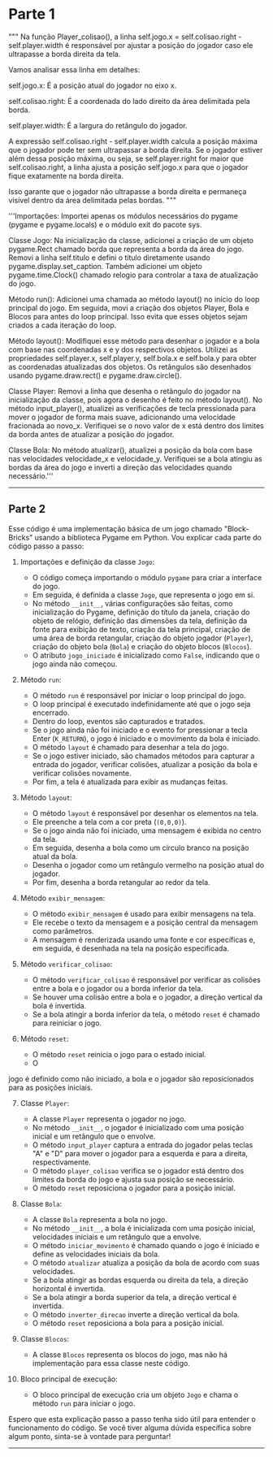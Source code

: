 # Parte 1


""" Na função Player_colisao(), a linha self.jogo.x = self.colisao.right - self.player.width é responsável por ajustar a posição do jogador caso ele ultrapasse a borda direita da tela.

Vamos analisar essa linha em detalhes:

self.jogo.x: É a posição atual do jogador no eixo x.

self.colisao.right: É a coordenada do lado direito da área delimitada pela borda.

self.player.width: É a largura do retângulo do jogador.

A expressão self.colisao.right - self.player.width calcula a posição máxima que o jogador pode ter sem ultrapassar a borda direita. Se o jogador estiver além dessa posição máxima, ou seja, se self.player.right for maior que self.colisao.right, a linha ajusta a posição self.jogo.x para que o jogador fique exatamente na borda direita.

Isso garante que o jogador não ultrapasse a borda direita e permaneça visível dentro da área delimitada pelas bordas. """

'''Importações: Importei apenas os módulos necessários do pygame (pygame e pygame.locals) e o módulo exit do pacote sys.

Classe Jogo: Na inicialização da classe, adicionei a criação de um objeto pygame.Rect chamado borda que representa a borda da área do jogo. Removi a linha self.titulo e defini o título diretamente usando pygame.display.set_caption. Também adicionei um objeto pygame.time.Clock() chamado relogio para controlar a taxa de atualização do jogo.

Método run(): Adicionei uma chamada ao método layout() no início do loop principal do jogo. Em seguida, movi a criação dos objetos Player, Bola e Blocos para antes do loop principal. Isso evita que esses objetos sejam criados a cada iteração do loop.

Método layout(): Modifiquei esse método para desenhar o jogador e a bola com base nas coordenadas x e y dos respectivos objetos. Utilizei as propriedades self.player.x, self.player.y, self.bola.x e self.bola.y para obter as coordenadas atualizadas dos objetos. Os retângulos são desenhados usando pygame.draw.rect() e pygame.draw.circle().

Classe Player: Removi a linha que desenha o retângulo do jogador na inicialização da classe, pois agora o desenho é feito no método layout(). No método input_player(), atualizei as verificações de tecla pressionada para mover o jogador de forma mais suave, adicionando uma velocidade fracionada ao novo_x. Verifiquei se o novo valor de x está dentro dos limites da borda antes de atualizar a posição do jogador.

Classe Bola: No método atualizar(), atualizei a posição da bola com base nas velocidades velocidade_x e velocidade_y. Verifiquei se a bola atingiu as bordas da área do jogo e inverti a direção das velocidades quando necessário.'''

---

## Parte 2


Esse código é uma implementação básica de um jogo chamado "Block-Bricks" usando a biblioteca Pygame em Python. Vou explicar cada parte do código passo a passo:

1. Importações e definição da classe `Jogo`:

   - O código começa importando o módulo `pygame` para criar a interface do jogo.
   - Em seguida, é definida a classe `Jogo`, que representa o jogo em si.
   - No método `__init__`, várias configurações são feitas, como inicialização do Pygame, definição do título da janela, criação do objeto de relógio, definição das dimensões da tela, definição da fonte para exibição de texto, criação da tela principal, criação de uma área de borda retangular, criação do objeto jogador (`Player`), criação do objeto bola (`Bola`) e criação do objeto blocos (`Blocos`).
   - O atributo `jogo_iniciado` é inicializado como `False`, indicando que o jogo ainda não começou.
2. Método `run`:

   - O método `run` é responsável por iniciar o loop principal do jogo.
   - O loop principal é executado indefinidamente até que o jogo seja encerrado.
   - Dentro do loop, eventos são capturados e tratados.
   - Se o jogo ainda não foi iniciado e o evento for pressionar a tecla Enter (`K_RETURN`), o jogo é iniciado e o movimento da bola é iniciado.
   - O método `layout` é chamado para desenhar a tela do jogo.
   - Se o jogo estiver iniciado, são chamados métodos para capturar a entrada do jogador, verificar colisões, atualizar a posição da bola e verificar colisões novamente.
   - Por fim, a tela é atualizada para exibir as mudanças feitas.
3. Método `layout`:

   - O método `layout` é responsável por desenhar os elementos na tela.
   - Ele preenche a tela com a cor preta (`(0,0,0)`).
   - Se o jogo ainda não foi iniciado, uma mensagem é exibida no centro da tela.
   - Em seguida, desenha a bola como um círculo branco na posição atual da bola.
   - Desenha o jogador como um retângulo vermelho na posição atual do jogador.
   - Por fim, desenha a borda retangular ao redor da tela.
4. Método `exibir_mensagem`:

   - O método `exibir_mensagem` é usado para exibir mensagens na tela.
   - Ele recebe o texto da mensagem e a posição central da mensagem como parâmetros.
   - A mensagem é renderizada usando uma fonte e cor específicas e, em seguida, é desenhada na tela na posição especificada.
5. Método `verificar_colisao`:

   - O método `verificar_colisao` é responsável por verificar as colisões entre a bola e o jogador ou a borda inferior da tela.
   - Se houver uma colisão entre a bola e o jogador, a direção vertical da bola é invertida.
   - Se a bola atingir a borda inferior da tela, o método `reset` é chamado para reiniciar o jogo.
6. Método `reset`:

   - O método `reset` reinicia o jogo para o estado inicial.
   - O

 jogo é definido como não iniciado, a bola e o jogador são reposicionados para as posições iniciais.

7. Classe `Player`:

   - A classe `Player` representa o jogador no jogo.
   - No método `__init__`, o jogador é inicializado com uma posição inicial e um retângulo que o envolve.
   - O método `input_player` captura a entrada do jogador pelas teclas "A" e "D" para mover o jogador para a esquerda e para a direita, respectivamente.
   - O método `player_colisao` verifica se o jogador está dentro dos limites da borda do jogo e ajusta sua posição se necessário.
   - O método `reset` reposiciona o jogador para a posição inicial.
8. Classe `Bola`:

   - A classe `Bola` representa a bola no jogo.
   - No método `__init__`, a bola é inicializada com uma posição inicial, velocidades iniciais e um retângulo que a envolve.
   - O método `iniciar_movimento` é chamado quando o jogo é iniciado e define as velocidades iniciais da bola.
   - O método `atualizar` atualiza a posição da bola de acordo com suas velocidades.
   - Se a bola atingir as bordas esquerda ou direita da tela, a direção horizontal é invertida.
   - Se a bola atingir a borda superior da tela, a direção vertical é invertida.
   - O método `inverter_direcao` inverte a direção vertical da bola.
   - O método `reset` reposiciona a bola para a posição inicial.
9. Classe `Blocos`:

   - A classe `Blocos` representa os blocos do jogo, mas não há implementação para essa classe neste código.
10. Bloco principal de execução:

    - O bloco principal de execução cria um objeto `Jogo` e chama o método `run` para iniciar o jogo.

Espero que esta explicação passo a passo tenha sido útil para entender o funcionamento do código. Se você tiver alguma dúvida específica sobre algum ponto, sinta-se à vontade para perguntar!

---
